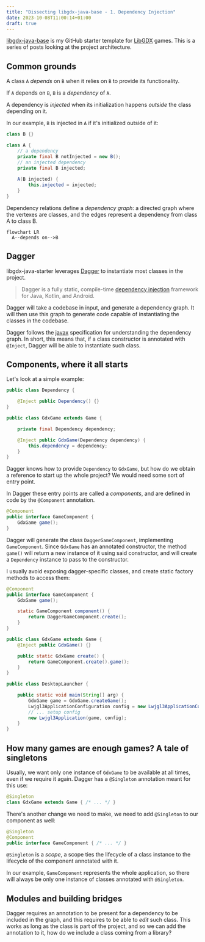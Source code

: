 ```yaml
---
title: "Dissecting libgdx-java-base - 1. Dependency Injection"
date: 2023-10-08T11:00:14+01:00
draft: true
---
```


[libgdx-java-base](https://github.com/fourlastor/libgdx-java-base) is my GitHub starter template for [LibGDX](https://libgdx.com/) games. This is a series of posts looking at the project architecture.

## Common grounds

A class `A` _depends_ on `B` when it relies on `B` to provide its functionality.

If `A` depends on `B`, `B` is a _dependency_ of `A`.

A dependency is _injected_ when its initialization happens _outside_ the class depending on it.

In our example, `B` is injected in `A` if it's initialized outside of it:

```java
class B {}

class A {
    // a dependency
    private final B notInjected = new B();
    // an injected dependency
    private final B injected;
    
    A(B injected) {
        this.injected = injected;
    }
}
```

Dependency relations define a _dependency graph_: a directed graph where the vertexes are classes, and the edges represent a dependency from class A to class B.

```mermaid
flowchart LR
  A--depends on-->B
```

## Dagger

libgdx-java-starter leverages [Dagger](https://dagger.dev/) to instantiate most classes in the project.

> Dagger is a fully static, compile-time [dependency injection](http://en.wikipedia.org/wiki/Dependency_injection) framework for Java, Kotlin, and Android.

Dagger will take a codebase in input, and generate a dependency graph. It will then use this graph to generate code capable of instantiating the classes in the codebase.

Dagger follows the [javax](https://javax-inject.github.io/javax-inject/api/javax/inject/package-summary.html) specification for understanding the dependency graph. In short, this means that, if a class constructor is annotated with `@Inject`, Dagger will be able to instantiate such class.

## Components, where it all starts

Let's look at a simple example:

```java
public class Dependency {

    @Inject public Dependency() {}
}

public class GdxGame extends Game {

    private final Dependency dependency;

    @Inject public GdxGame(Dependency dependency) {
        this.dependency = dependency;
    }
}
```

Dagger knows how to provide `Dependency` to `GdxGame`, but how do we obtain a reference to start up the whole project? We would need some sort of entry point.

In Dagger these entry points are called a _components_, and are defined in code by the `@Component` annotation.

```java
@Component
public interface GameComponent {
    GdxGame game();
}
```

Dagger will generate the class `DaggerGameComponent`, implementing `GameComponent`. Since `GdxGame` has an annotated constructor, the method `game()` will return a new instance of it using said constructor, and will create a `Dependency` instance to pass to the constructor.

I usually avoid exposing dagger-specific classes, and create static factory methods to access them: 

```java
@Component
public interface GameComponent {
    GdxGame game();

    static GameComponent component() {
        return DaggerGameComponent.create();
    }
}

public class GdxGame extends Game {
    @Inject public GdxGame() {}

    public static GdxGame create() {
        return GameComponent.create().game();
    }
}

public class DesktopLauncher {

    public static void main(String[] arg) {
        GdxGame game = GdxGame.createGame();
        Lwjgl3ApplicationConfiguration config = new Lwjgl3ApplicationConfiguration();
        // ... setup config
        new Lwjgl3Application(game, config);
    }
}
```

## How many games are enough games? A tale of singletons

Usually, we want only one instance of `GdxGame` to be available at all times, even if we require it again. Dagger has a `@Singleton` annotation meant for this use:

```java
@Singleton
class GdxGame extends Game { /* ... */ }
```

There's another change we need to make, we need to add `@Singleton` to our component as well:

```java
@Singleton
@Component
public interface GameComponent { /* ... */ }
```

`@Singleton` is a _scope_, a scope ties the lifecycle of a class instance to the lifecycle of the component annotated with it.

In our example, `GameComponent` represents the whole application, so there will always be only one instance of classes annotated with `@Singleton`.

## Modules and building bridges

Dagger requires an annotation to be present for a dependency to be included in the graph, and this requires to be able to _edit_ such class. This works as long as the class is part of the project, and so we can add the annotation to it, how do we include a class coming from a library?

